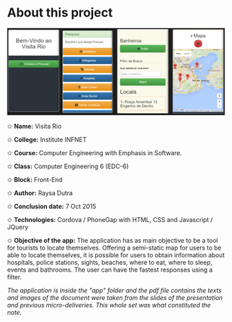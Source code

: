 # About this project

![image with all the screens of the app.](https://github.com/hi-hi-ray/college-term-papers/blob/master/src/college-imgs-readme/Front-End.png)

✩ **Name:** Visita Rio 

✩ **College:** Institute INFNET

✩ **Course:** Computer Engineering with Emphasis in Software.

✩ **Class:** Computer Engineering 6 (EDC-6)

✩ **Block:** Front-End 

✩ **Author:** Raysa Dutra

✩ **Conclusion date:** 7 Oct 2015

✩ **Technologies:** Cordova / PhoneGap with HTML, CSS and Javascript / JQuery

✩ **Objective of the app:** The application has as main objective to be a tool for tourists to locate themselves. Offering a semi-static map for users to be able to locate themselves, it is possible for users to obtain information about hospitals, police stations, sights, beaches, where to eat, where to sleep, events and bathrooms. The user can have the fastest responses using a filter.


_The application is inside the "app" folder and the pdf file contains the texts and images of the document were taken from the slides of the presentation and previous micro-deliveries. This whole set was what constituted the note._
